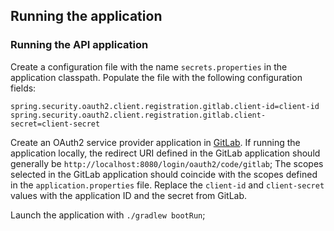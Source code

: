 ## Running the application

### Running the API application
Create a configuration file with the name `secrets.properties` in the application classpath.
Populate the file with the following configuration fields:

```
spring.security.oauth2.client.registration.gitlab.client-id=client-id
spring.security.oauth2.client.registration.gitlab.client-secret=client-secret
```
Create an OAuth2 service provider application in [GitLab](https://docs.gitlab.com/ee/integration/oauth_provider.html#create-a-user-owned-application).
If running the application locally, the redirect URI defined in the GitLab application should generally be `http://localhost:8080/login/oauth2/code/gitlab`;
The scopes selected in the GitLab application should coincide with the scopes defined in the `application.properties` file.
Replace the `client-id` and `client-secret` values with the application ID and the secret from GitLab.

Launch the application with `./gradlew bootRun`;
